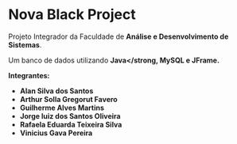 # Nova Black Project
Projeto Integrador da Faculdade de <strong>Análise e Desenvolvimento de Sistemas</strong>.

Um banco de dados utilizando <strong>Java</strong, <strong>MySQL</strong> e <strong>JFrame</strong>.

<p>
<strong>Integrantes: </strong> <br>
    <ul>
        <li>Alan Silva dos Santos</li>
        <li>Arthur Solla Gregorut Favero</li>
        <li>Guilherme Alves Martins</li>
        <li>Jorge luiz dos Santos Oliveira</li>
        <li>Rafaela Eduarda Teixeira Silva</li>
        <li>Vinicius Gava Pereira</li>
    </ul>

</p>
